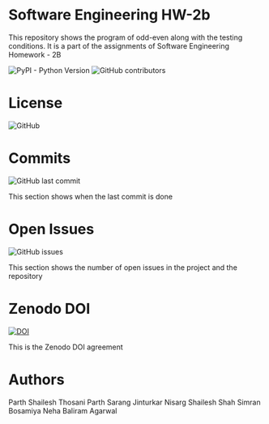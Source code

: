 # Software Engineering HW-2b

This repository shows the program of odd-even along with the testing conditions. It is a part of the assignments of Software Engineering Homework - 2B

![PyPI - Python Version](https://img.shields.io/pypi/pyversions/numpy)
![GitHub contributors](https://img.shields.io/github/contributors/freakNewton/HW-2B)

# License
![GitHub](https://img.shields.io/github/license/freakNewton/HW-2b)


# Commits
![GitHub last commit](https://img.shields.io/github/last-commit/freakNewton/HW-2b)

This section shows when the last commit is done

# Open Issues
![GitHub issues](https://img.shields.io/github/issues/freakNewton/HW-2b)

This section shows the number of open issues in the project and the repository

# Zenodo DOI
[![DOI](https://zenodo.org/badge/401821008.svg)](https://zenodo.org/badge/latestdoi/401821008)

This is the Zenodo DOI agreement

# Authors
Parth Shailesh Thosani
Parth Sarang Jinturkar
Nisarg Shailesh Shah
Simran Bosamiya
Neha Baliram Agarwal


